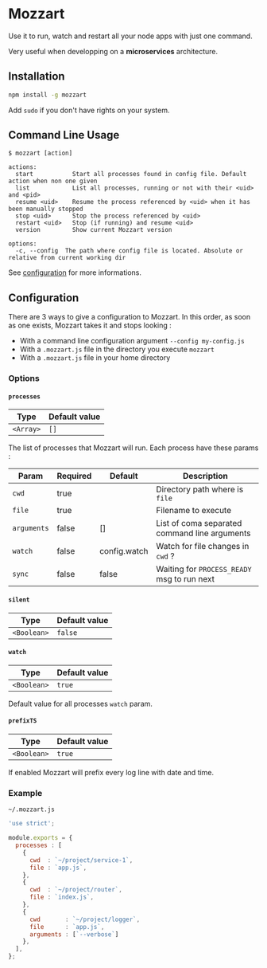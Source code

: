 
# Mozzart

Use it to run, watch and restart all your node apps with just one command.

Very useful when developping on a **microservices** architecture.

## Installation

```bash
npm install -g mozzart
```
Add `sudo` if you don't have rights on your system.

## Command Line Usage

```
$ mozzart [action]

actions:
  start           Start all processes found in config file. Default action when non one given
  list            List all processes, running or not with their <uid> and <pid>
  resume <uid>    Resume the process referenced by <uid> when it has been manually stopped
  stop <uid>      Stop the process referenced by <uid>
  restart <uid>   Stop (if running) and resume <uid>
  version         Show current Mozzart version

options:
  -c, --config  The path where config file is located. Absolute or relative from current working dir
```

See [configuration](#configuration) for more informations.

## Configuration

There are 3 ways to give a configuration to Mozzart. In this order, as soon as one exists, Mozzart takes it and stops looking :

  - With a command line configuration argument `--config my-config.js`
  - With a `.mozzart.js` file in the directory you execute `mozzart`
  - With a `.mozzart.js` file in your home directory

### Options

#### `processes`

| Type | Default value |
|-|-|
| `<Array>` | `[]`

The list of processes that Mozzart will run. Each process have these params :

| Param       | Required | Default      | Description                                   |
|-------------|----------|--------------|-----------------------------------------------|
| `cwd`       | true     |              | Directory path where is `file`                |
| `file`      | true     |              | Filename to execute                           |
| `arguments` | false    | []           | List of coma separated command line arguments |
| `watch`     | false    | config.watch | Watch for file changes in `cwd` ?             |
| `sync`      | false    | false        | Waiting for `PROCESS_READY` msg to run next   |

#### `silent`

| Type | Default value |
|-|-|
| `<Boolean>` | `false`

#### `watch`

| Type | Default value |
|-|-|
| `<Boolean>` | `true`

Default value for all processes `watch` param.

#### `prefixTS`

| Type | Default value |
|-|-|
| `<Boolean>` | `true`

If enabled Mozzart will prefix every log line with date and time.

### Example

`~/.mozzart.js`
```javascript
'use strict';

module.exports = {
  processes : [
    {
      cwd  : `~/project/service-1`,
      file : `app.js`,
    },
    {
      cwd  : `~/project/router`,
      file : `index.js`,
    },
    {
      cwd       : `~/project/logger`,
      file      : `app.js`,
      arguments : [`--verbose`]
    },
  ],
};
```
